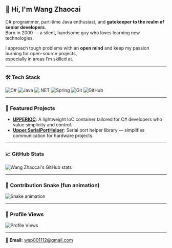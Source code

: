 ## 👋 Hi, I'm Wang Zhaocai

C# programmer, part-time Java enthusiast, and **gatekeeper to the realm of senior developers**.  
Born in 2000 — a silent, handsome guy who loves learning new technologies.

I approach tough problems with an **open mind** and keep my passion burning for open-source projects,  
especially in areas I’m skilled at.

---

### 🛠 Tech Stack
![C#](https://img.shields.io/badge/C%23-239120?style=flat-square&logo=c-sharp&logoColor=white)
![Java](https://img.shields.io/badge/Java-007396?style=flat-square&logo=java&logoColor=white)
![.NET](https://img.shields.io/badge/.NET-512BD4?style=flat-square&logo=dotnet&logoColor=white)
![Spring](https://img.shields.io/badge/Spring-6DB33F?style=flat-square&logo=spring&logoColor=white)
![Git](https://img.shields.io/badge/Git-F05032?style=flat-square&logo=git&logoColor=white)
![GitHub](https://img.shields.io/badge/GitHub-181717?style=flat-square&logo=github&logoColor=white)

---

### 🚀 Featured Projects

- [**UPPERIOC**](https://github.com/mrwangshipei/UPPERIOC): A lightweight IoC container tailored for C# developers who value simplicity and control.
- [**Upper.SerialPortHelper**](https://github.com/mrwangshipei/Upper.SerialPortHelper): Serial port helper library — simplifies communication for hardware projects.

---

### 📈 GitHub Stats
![Wang Zhaocai's GitHub stats](https://github-readme-stats.vercel.app/api?username=mrwangshipei&show_icons=true&theme=tokyonight)

---

### 🐍 Contribution Snake (fun animation)
![Snake animation](https://raw.githubusercontent.com/Platane/snk/master/snake.svg?user=mrwangshipei)

---

### 👀 Profile Views
![Profile Views](https://komarev.com/ghpvc/?username=mrwangshipei&color=blue&style=flat-square)

---

📧 **Email:** [wsp001112@gmail.com](mailto:wsp001112@gmail.com)
